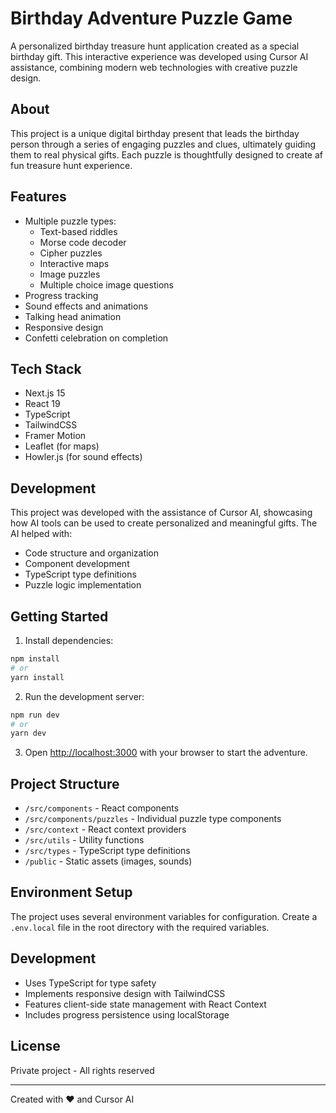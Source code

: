 # Birthday Adventure Puzzle Game

A personalized birthday treasure hunt application created as a special birthday gift. This interactive experience was developed using Cursor AI assistance, combining modern web technologies with creative puzzle design.

## About

This project is a unique digital birthday present that leads the birthday person through a series of engaging puzzles and clues, ultimately guiding them to real physical gifts. Each puzzle is thoughtfully designed to create af fun treasure hunt experience.

## Features

- Multiple puzzle types:
  - Text-based riddles
  - Morse code decoder
  - Cipher puzzles
  - Interactive maps
  - Image puzzles
  - Multiple choice image questions
- Progress tracking
- Sound effects and animations
- Talking head animation
- Responsive design
- Confetti celebration on completion

## Tech Stack

- Next.js 15
- React 19
- TypeScript
- TailwindCSS
- Framer Motion
- Leaflet (for maps)
- Howler.js (for sound effects)

## Development

This project was developed with the assistance of Cursor AI, showcasing how AI tools can be used to create personalized and meaningful gifts. The AI helped with:
- Code structure and organization
- Component development
- TypeScript type definitions
- Puzzle logic implementation

## Getting Started

1. Install dependencies:
```bash
npm install
# or
yarn install
```

2. Run the development server:
```bash
npm run dev
# or
yarn dev
```

3. Open [http://localhost:3000](http://localhost:3000) with your browser to start the adventure.

## Project Structure

- `/src/components` - React components
- `/src/components/puzzles` - Individual puzzle type components
- `/src/context` - React context providers
- `/src/utils` - Utility functions
- `/src/types` - TypeScript type definitions
- `/public` - Static assets (images, sounds)

## Environment Setup

The project uses several environment variables for configuration. Create a `.env.local` file in the root directory with the required variables.

## Development

- Uses TypeScript for type safety
- Implements responsive design with TailwindCSS
- Features client-side state management with React Context
- Includes progress persistence using localStorage

## License

Private project - All rights reserved

---

Created with ❤️ and Cursor AI
